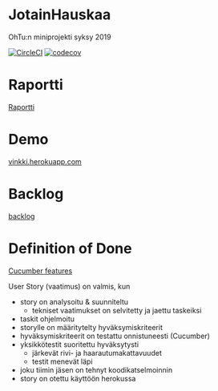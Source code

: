 # JotainHauskaa
OhTu:n miniprojekti syksy 2019

[![CircleCI](https://circleci.com/gh/juaxE/JotainHauskaa.svg?style=svg)](https://circleci.com/gh/juaxE/JotainHauskaa)
[![codecov](https://codecov.io/gh/juaxE/JotainHauskaa/branch/master/graph/badge.svg)](https://codecov.io/gh/juaxE/JotainHauskaa)

# Raportti
[Raportti](https://github.com/juaxE/JotainHauskaa/blob/master/asiakastapaamiset/raportti.md)

# Demo
[vinkki.herokuapp.com](https://vinkki.herokuapp.com/)

# Backlog
[backlog](https://docs.google.com/spreadsheets/d/1O08EMHZwR2NExnXI3ZVw8gLAemn4x-Po0yi-oJKSuEY/edit#gid=1664847987)


# Definition of Done
[Cucumber features](https://github.com/juaxE/JotainHauskaa/tree/master/src/test/resources/jotainhauskaa)

User Story (vaatimus) on valmis, kun 
+ story on analysoitu & suunniteltu
    + tekniset vaatimukset on selvitetty ja jaettu taskeiksi
+ taskit ohjelmoitu
+ storylle on määritytelty hyväksymiskriteerit
+ hyväksymiskriteerit on testattu onnistuneesti (Cucumber) 
+ yksikkötestit suoritettu hyväksytysti
    + järkevät rivi- ja haarautumakattavuudet
    + testit menevät läpi
+ joku tiimin jäsen on tehnyt koodikatselmoinnin
+ story on otettu käyttöön herokussa
